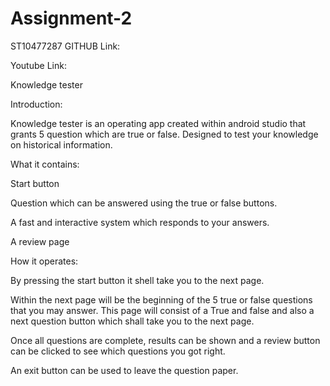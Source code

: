 ﻿# Assignment-2
ST10477287 GITHUB Link: 

Youtube Link: 

Knowledge tester 

Introduction: 

Knowledge tester is an operating app created within android studio that grants 5 question which are true or false. Designed to test your knowledge on historical information.  

What it contains: 

Start button  

Question which can be answered using the true or false buttons. 

A fast and interactive system which responds to your answers. 

A review page 

How it operates: 

By pressing the start button it shell take you to the next page. 

Within the next page will be the beginning of the 5 true or false questions that you may answer. This page will consist of a True and false and also a next question button which shall take you to the next page. 

Once all questions are complete, results can be shown and a review button can be clicked to see which questions you got right. 

An exit button can be used to leave the question paper. 
